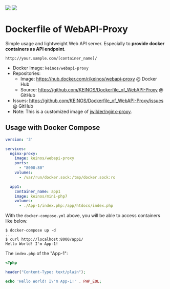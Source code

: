 [![](https://img.shields.io/docker/cloud/automated/keinos/webapi-proxy.svg)](https://hub.docker.com/r/keinos/webapi-proxy "Docker Hub") [![](https://img.shields.io/docker/cloud/build/keinos/webapi-proxy.svg)](https://hub.docker.com/r/keinos/webapi-proxy/builds "See Build Status")

# Dockerfile of WebAPI-Proxy

Simple usage and lightweight Web API server. Especially to **provide docker containers as API endpoint**.

```text
http://your.sample.com/[container_name]/
```

- Docker Image: `keinos/webapi-proxy`
- Repositories:
  - Image: https://hub.docker.com/r/keinos/webapi-proxy @ Docker Hub
  - Source: https://github.com/KEINOS/Dockerfile_of_WebAPI-Proxy @ GitHub
- Issues: https://github.com/KEINOS/Dockerfile_of_WebAPI-Proxy/issues @ GitHub
- Note: This is a customized image of [jwilder/nginx-proxy](https://github.com/jwilder/nginx-proxy).

## Usage with Docker Compose

```yaml
version: '3'

services:
  nginx-proxy:
    image: keinos/webapi-proxy
    ports:
      - "8000:80"
    volumes:
      - /var/run/docker.sock:/tmp/docker.sock:ro

  app1:
    container_name: app1
    image: keinos/mini-php7
    volumes:
      - ./App-1/index.php:/app/htdocs/index.php

```

With the `docker-compose.yml` above, you will be able to access containers like below.

```shellsession
$ docker-compose up -d
...
$ curl http://localhost:8000/app1/
Hello World! I'm App-1!

```

The `index.php` of the "App-1":

```php
<?php

header("Content-Type: text/plain");

echo 'Hello World! I\'m App-1!' . PHP_EOL;

```
